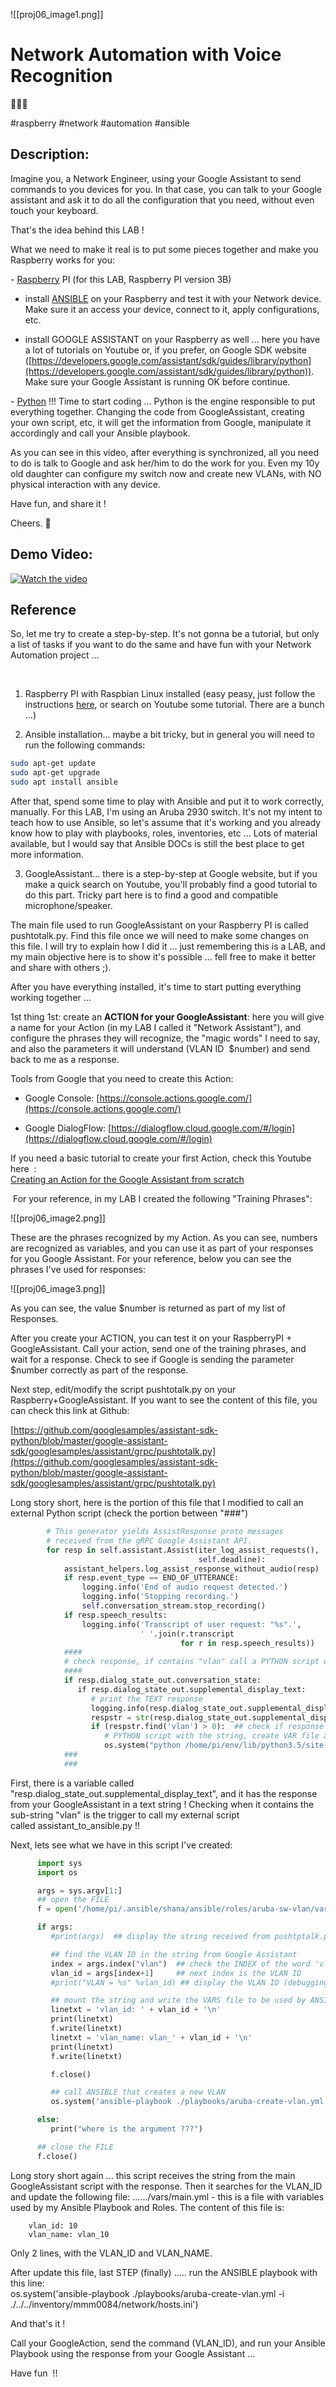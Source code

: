 ![[proj06_image1.png]]


# Network Automation with Voice Recognition
🎤🤖🚀

#raspberry #network #automation #ansible

## Description:

Imagine you, a Network Engineer, using your Google Assistant to send commands to you devices for you. In that case, you can talk to your Google assistant and ask it to do all the configuration that you need, without even touch your keyboard.

That's the idea behind this LAB !

What we need to make it real is to put some pieces together and make you Raspberry works for you:

- [Raspberry](https://www.raspberrypi.org/) PI (for this LAB, Raspberry PI version 3B)

- install [ANSIBLE](https://docs.ansible.com/ansible/latest/network/getting_started/index.html) on your Raspberry and test it with your Network device. Make sure it an access your device, connect to it, apply configurations, etc.

- install GOOGLE ASSISTANT on your Raspberry as well ... here you have a lot of tutorials on Youtube or, if you prefer, on Google SDK website ([https://developers.google.com/assistant/sdk/guides/library/python](https://developers.google.com/assistant/sdk/guides/library/python)). Make sure your Google Assistant is running OK before continue.

- [Python](https://www.python.org/) !!! Time to start coding ... Python is the engine responsible to put everything together. Changing the code from GoogleAssistant, creating your own script, etc, it will get the information from Google, manipulate it accordingly and call your Ansible playbook.

As you can see in this video, after everything is synchronized, all you need to do is talk to Google and ask her/him to do the work for you. Even my 10y old daughter can configure my switch now and create new VLANs, with NO physical interaction with any device.

Have fun, and share it !

Cheers. 🍻


## Demo Video:

[![Watch the video](https://youtu.be/NENi-g-LSzc/default.jpg)](https://youtu.be/NENi-g-LSzc)


## Reference

So, let me try to create a step-by-step. It's not gonna be a tutorial, but only a list of tasks if you want to do the same and have fun with your Network Automation project ...

​
1. Raspberry PI with Raspbian Linux installed (easy peasy, just follow the instructions [here](https://www.raspberrypi.org/documentation/installation/installing-images/), or search on Youtube some tutorial. There are a bunch ...)
    
2. Ansible installation... maybe a bit tricky, but in general you will need to run the following commands:

```bash
sudo apt-get update   
sudo apt-get upgrade  
sudo apt install ansible  
```   

After that, spend some time to play with Ansible and put it to work correctly, manually. For this LAB, I'm using an Aruba 2930 switch. It's not my intent to teach how to use Ansible, so let's assume that it's working and you already know how to play with playbooks, roles, inventories, etc ... Lots of material available, but I would say that Ansible DOCs is still the best place to get more information.

3. GoogleAssistant... there is a step-by-step at Google website, but if you make a quick search on Youtube, you'll probably find a good tutorial to do this part. Tricky part here is to find a good and compatible microphone/speaker. 


The main file used to run GoogleAssistant on your Raspberry PI is called pushtotalk.py. Find this file once we will need to make some changes on this file. I will try to explain how I did it ... just remembering this is a LAB, and my main objective here is to show it's possible ... fell free to make it better and share with others ;). 

After you have everything installed, it's time to start putting everything working together ...

1st thing 1st: create an **ACTION for your GoogleAssistant**:
here you will give a name for your Action (in my LAB I called it "Network Assistant"), and configure the phrases they will recognize, the "magic words" I need to say, and also the parameters it will understand (VLAN ID  $number) and send back to me as a response.

Tools from Google that you need to create this Action:

- Google Console: [https://console.actions.google.com/](https://console.actions.google.com/)

- Google DialogFlow: [https://dialogflow.cloud.google.com/#/login](https://dialogflow.cloud.google.com/#/login)

If you need a basic tutorial to create your first Action, check this Youtube here  :  
[Creating an Action for the Google Assistant from scratch](https://www.youtube.com/watch?v=plr65MD-FBY)

​
For your reference, in my LAB I created the following "Training Phrases":

![[proj06_image2.png]]


These are the phrases recognized by my Action. As you can see, numbers are recognized as variables, and you can use it as part of your responses for you Google Assistant. For your reference, below you can see the phrases I've used for responses:

![[proj06_image3.png]]


As you can see, the value $number is returned as part of my list of Responses.

After you create your ACTION, you can test it on your RaspberryPI + GoogleAssistant. Call your action, send one of the training phrases, and wait for a response. Check to see if Google is sending the parameter $number correctly as part of the response.

Next step, edit/modify the script pushtotalk.py on your Raspberry+GoogleAssistant. If you want to see the content of this file, you can check this link at Github:

[https://github.com/googlesamples/assistant-sdk-python/blob/master/google-assistant-sdk/googlesamples/assistant/grpc/pushtotalk.py](https://github.com/googlesamples/assistant-sdk-python/blob/master/google-assistant-sdk/googlesamples/assistant/grpc/pushtotalk.py)

Long story short, here is the portion of this file that I modified to call an external Python script (check the portion between "###")

``` python
        # This generator yields AssistResponse proto messages  
        # received from the gRPC Google Assistant API.  
        for resp in self.assistant.Assist(iter_log_assist_requests(),  
                                          self.deadline):  
            assistant_helpers.log_assist_response_without_audio(resp)  
            if resp.event_type == END_OF_UTTERANCE:  
                logging.info('End of audio request detected.')  
                logging.info('Stopping recording.')  
                self.conversation_stream.stop_recording()  
            if resp.speech_results:  
                logging.info('Transcript of user request: "%s".',  
                             ' '.join(r.transcript  
                                      for r in resp.speech_results))  
            ####  
            # check response, if contains "vlan" call a PYTHON script with response as TEXT  
            ####  
            if resp.dialog_state_out.conversation_state:  
               if resp.dialog_state_out.supplemental_display_text:  
                  # print the TEXT response  
                  logging.info(resp.dialog_state_out.supplemental_display_text)  
                  respstr = str(resp.dialog_state_out.supplemental_display_text)  
                  if (respstr.find('vlan') > 0):  ## check if response contains word "vlan"  
                     # PYTHON script with the string, create VAR file and CALL ANSIBLE playbook  
                     os.system("python /home/pi/env/lib/python3.5/site-packages/googlesamples/assistant/grpc/assistant_to_ansible.py %s" %respstr)  
            ###  
            ###
```


First, there is a variable called "resp.dialog_state_out.supplemental_display_text", and it has the response from your GoogleAssistant in a text string ! Checking when it contains the sub-string "vlan" is the trigger to call my external script called assistant_to_ansible.py !!

Next, lets see what we have in this script I've created:

```python
      import sys  
      import os

      args = sys.argv[1:]  
      ## open the FILE  
      f = open('/home/pi/.ansible/shana/ansible/roles/aruba-sw-vlan/vars/main.yml', 'w')

      if args:  
         #print(args)  ## display the string received from pushtptalk.py

         ## find the VLAN ID in the string from Google Assistant  
         index = args.index("vlan")  ## check the INDEX of the word 'vlan'  
         vlan_id = args[index+1]     ## next index is the VLAN ID  
         #print("VLAN = %s" %vlan_id) ## display the VLAN ID (debugging)

         ## mount the string and write the VARS file to be used by ANSIBLE  
         linetxt = 'vlan_id: ' + vlan_id + '\n'  
         print(linetxt)  
         f.write(linetxt)  
         linetxt = 'vlan_name: vlan_' + vlan_id + '\n'  
         print(linetxt)  
         f.write(linetxt)

         f.close()

         ## call ANSIBLE that creates a new VLAN  
         os.system('ansible-playbook ./playbooks/aruba-create-vlan.yml -i ./../../inventory/mmm0084/network/hosts.ini')

      else:  
         print("where is the argument ???")

      ## close the FILE  
      f.close()
```


Long story short again ... this script receives the string from the main GoogleAssistant script with the response. Then it searches for the VLAN_ID and update the following file: ....../vars/main.yml - this is a file with variables used by my Ansible Playbook and Roles. The content of this file is:

```
    vlan_id: 10  
    vlan_name: vlan_10
```


Only 2 lines, with the VLAN_ID and VLAN_NAME.

After update this file, last STEP (finally) ..... run the ANSIBLE playbook with this line:  
os.system('ansible-playbook ./playbooks/aruba-create-vlan.yml -i ./../../inventory/mmm0084/network/hosts.ini')

And that's it !

Call your GoogleAction, send the command (VLAN_ID), and run your Ansible Playbook using the response from your Google Assistant ...


Have fun  !!
